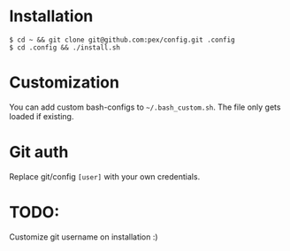 # Installation

    $ cd ~ && git clone git@github.com:pex/config.git .config
    $ cd .config && ./install.sh

# Customization

You can add custom bash-configs to `~/.bash_custom.sh`. The file only gets loaded if existing.

# Git auth

Replace git/config `[user]` with your own credentials.

# TODO:

Customize git username on installation :)
